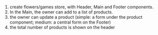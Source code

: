 1) create flowers/games store, with Header, Main and Footer components.
2) In the Main, the owner can add to a list of products.
3) the owner can update a product (simple: a form under the product component; medium: a central form on the Footer)
4) the total number of products is shown on the header